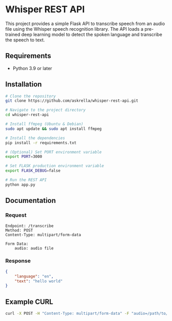 # Whisper REST API

This project provides a simple Flask API to transcribe speech from an audio file using the Whisper speech recognition library. The API loads a pre-trained deep learning model to detect the spoken language and transcribe the speech to text.

## Requirements

- Python 3.9 or later

## Installation

```bash
# Clone the repository
git clone https://github.com/askrella/whisper-rest-api.git

# Navigate to the project directory
cd whisper-rest-api

# Install ffmpeg (Ubuntu & Debian)
sudo apt update && sudo apt install ffmpeg

# Install the dependencies
pip install -r requirements.txt

# (Optional) Set PORT environment variable
export PORT=3000

# Set FLASK production environment variable
export FLASK_DEBUG=false

# Run the REST API
python app.py
```

## Documentation

### Request
```
Endpoint: /transcribe
Method: POST
Content-Type: multipart/form-data

Form Data:
    audio: audio file
```

### Response
    
```json
{
    "language": "en",
    "text": "hello world"
}
```

## Example CURL

```bash
curl -X POST -H "Content-Type: multipart/form-data" -F "audio=/path/to/audio.wav" http://localhost:3000/transcribe
```
